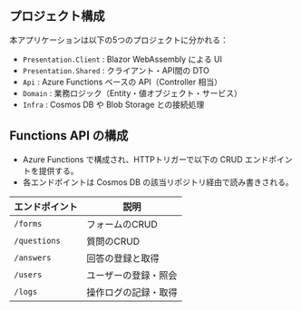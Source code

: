 ## プロジェクト構成

本アプリケーションは以下の5つのプロジェクトに分かれる：

- `Presentation.Client` : Blazor WebAssembly による UI
- `Presentation.Shared` : クライアント・API間の DTO
- `Api` : Azure Functions ベースの API（Controller 相当）
- `Domain` : 業務ロジック（Entity・値オブジェクト・サービス）
- `Infra` : Cosmos DB や Blob Storage との接続処理

## Functions API の構成

- Azure Functions で構成され、HTTPトリガーで以下の CRUD エンドポイントを提供する。
- 各エンドポイントは Cosmos DB の該当リポジトリ経由で読み書きされる。

| エンドポイント   | 説明                   |
|------------------|------------------------|
| `/forms`         | フォームのCRUD             |
| `/questions`     | 質問のCRUD               |
| `/answers`       | 回答の登録と取得           |
| `/users`         | ユーザーの登録・照会         |
| `/logs`          | 操作ログの記録・取得         |
